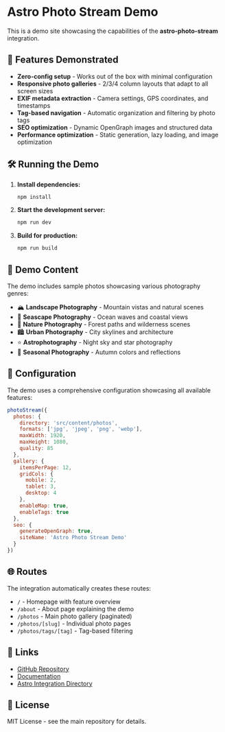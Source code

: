 # Astro Photo Stream Demo

This is a demo site showcasing the capabilities of the **astro-photo-stream** integration.

## 🚀 Features Demonstrated

- **Zero-config setup** - Works out of the box with minimal configuration
- **Responsive photo galleries** - 2/3/4 column layouts that adapt to all screen sizes
- **EXIF metadata extraction** - Camera settings, GPS coordinates, and timestamps
- **Tag-based navigation** - Automatic organization and filtering by photo tags
- **SEO optimization** - Dynamic OpenGraph images and structured data
- **Performance optimization** - Static generation, lazy loading, and image optimization

## 🛠️ Running the Demo

1. **Install dependencies:**
   ```bash
   npm install
   ```

2. **Start the development server:**
   ```bash
   npm run dev
   ```

3. **Build for production:**
   ```bash
   npm run build
   ```

## 📁 Demo Content

The demo includes sample photos showcasing various photography genres:

- 🏔️ **Landscape Photography** - Mountain vistas and natural scenes
- 🌊 **Seascape Photography** - Ocean waves and coastal views  
- 🌲 **Nature Photography** - Forest paths and wilderness scenes
- 🏙️ **Urban Photography** - City skylines and architecture
- ⭐ **Astrophotography** - Night sky and star photography
- 🍂 **Seasonal Photography** - Autumn colors and reflections

## 🔧 Configuration

The demo uses a comprehensive configuration showcasing all available features:

```js
photoStream({
  photos: {
    directory: 'src/content/photos',
    formats: ['jpg', 'jpeg', 'png', 'webp'],
    maxWidth: 1920,
    maxHeight: 1080,
    quality: 85
  },
  gallery: {
    itemsPerPage: 12,
    gridCols: {
      mobile: 2,
      tablet: 3,
      desktop: 4
    },
    enableMap: true,
    enableTags: true
  },
  seo: {
    generateOpenGraph: true,
    siteName: 'Astro Photo Stream Demo'
  }
})
```

## 🌐 Routes

The integration automatically creates these routes:

- `/` - Homepage with feature overview
- `/about` - About page explaining the demo
- `/photos` - Main photo gallery (paginated)
- `/photos/[slug]` - Individual photo pages
- `/photos/tags/[tag]` - Tag-based filtering

## 🔗 Links

- [GitHub Repository](https://github.com/walterra/astro-photostream)
- [Documentation](https://github.com/walterra/astro-photostream#readme)
- [Astro Integration Directory](https://astro.build/integrations)

## 📄 License

MIT License - see the main repository for details.